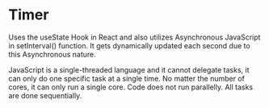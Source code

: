 # Timer

Uses the useState Hook in React and also utilizes Asynchronous JavaScript in setInterval() function.
It gets dynamically updated each second due to this Asynchronous nature.

JavaScript is a single-threaded language and it cannot delegate tasks, it can only do one specific task at a single time. No matter the number of cores, it can only run a single core. Code does not run parallelly. All tasks are done sequentially. 
